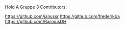 Hold A Gruppe 3
Contributors:

https://github.com/janussr
https://github.com/frederikba
https://github.com/RasmusDH
